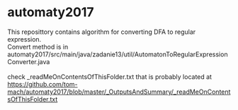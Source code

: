 # automaty2017
This reposittory contains algorithm for converting DFA to regular expression.</br>
Convert method is in automaty2017/src/main/java/zadanie13/util/AutomatonToRegularExpressionConverter.java </br>
</br>
check _readMeOnContentsOfThisFolder.txt that is probably located at</br>
https://github.com/tom-mach/automaty2017/blob/master/_OutputsAndSummary/_readMeOnContentsOfThisFolder.txt
